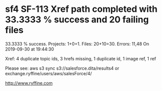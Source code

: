 # sf4 SF-113 Xref path completed with 33.3333 % success and 20 failing files

33.3333 % success. Projects: 1+0=1.  Files: 20+10=30. Errors: 11,48  On 2019-09-30 at 19:44:30

Xref: 4 duplicate topic ids, 3 hrefs missing, 1 duplicate id, 1 image ref, 1 ref

Please see: aws s3 sync s3://salesforce.dita/results4 or exchange.ryffine/users/aws/salesForce/4/

http://www.ryffine.com
